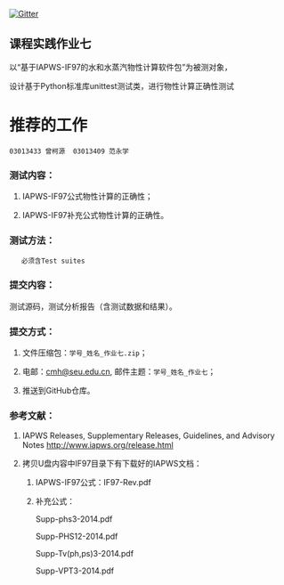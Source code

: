 
[![Gitter](https://badges.gitter.im/Py03013052/Students2016.svg)](https://gitter.im/Py03013052/Students2016?utm_source=badge&utm_medium=badge&utm_campaign=pr-badge)


## 课程实践作业七

以“基于IAPWS-IF97的水和水蒸汽物性计算软件包”为被测对象，
     
   设计基于Python标准库unittest测试类，进行物性计算正确性测试

# 推荐的工作
      
	03013433 曾柯源  03013409 范永学
    
### 测试内容：
1.	IAPWS-IF97公式物性计算的正确性；

2.	IAPWS-IF97补充公式物性计算的正确性。

### 测试方法：
       必须含Test suites

### 提交内容：

测试源码，测试分析报告（含测试数据和结果）。

### 提交方式：

1. 文件压缩包：`学号_姓名_作业七.zip`；

2. 电邮：cmh@seu.edu.cn, 邮件主题：`学号_姓名_作业七`；

3. 推送到GitHub仓库。

### 参考文献： 

1. IAPWS Releases, Supplementary Releases, Guidelines, and Advisory Notes
     http://www.iapws.org/release.html
     
2. 拷贝U盘内容中IF97目录下有下载好的IAPWS文档：

    1. IAPWS-IF97公式：IF97-Rev.pdf

    2. 补充公式：

        Supp-phs3-2014.pdf

        Supp-PHS12-2014.pdf

        Supp-Tv(ph,ps)3-2014.pdf

        Supp-VPT3-2014.pdf
